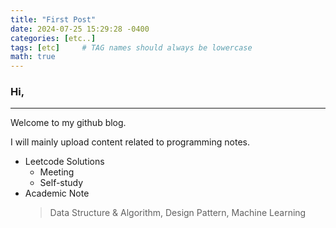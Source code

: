 ```yaml
---
title: "First Post"
date: 2024-07-25 15:29:28 -0400
categories: [etc..]
tags: [etc]     # TAG names should always be lowercase
math: true
---
```


### Hi,
---

Welcome to my github blog. 

I will mainly upload content related to programming notes.
- Leetcode Solutions
    - Meeting
    - Self-study
- Academic Note
    > Data Structure & Algorithm, Design Pattern, Machine Learning
